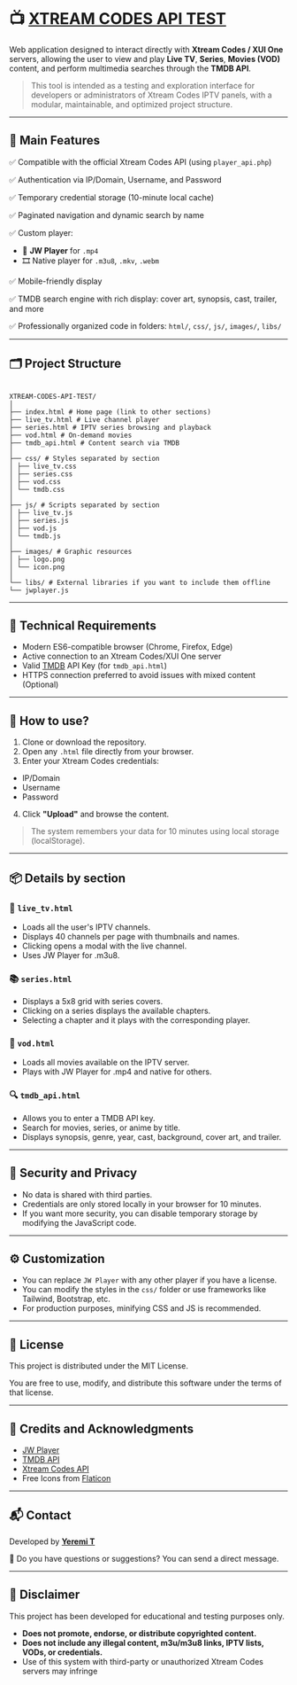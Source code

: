 # 📺 [XTREAM CODES API TEST](https://github.com/Jeremias0618)

Web application designed to interact directly with **Xtream Codes / XUI One** servers, allowing the user to view and play **Live TV**, **Series**, **Movies (VOD)** content, and perform multimedia searches through the **TMDB API**.

> This tool is intended as a testing and exploration interface for developers or administrators of Xtream Codes IPTV panels, with a modular, maintainable, and optimized project structure.

---

## 🔧 Main Features

✅ Compatible with the official Xtream Codes API (using `player_api.php`)

✅ Authentication via IP/Domain, Username, and Password

✅ Temporary credential storage (10-minute local cache)

✅ Paginated navigation and dynamic search by name

✅ Custom player:
- 🎦 **JW Player** for `.mp4`
- 🎞️ Native player for `.m3u8`, `.mkv`, `.webm`

✅ Mobile-friendly display

✅ TMDB search engine with rich display: cover art, synopsis, cast, trailer, and more

✅ Professionally organized code in folders: `html/`, `css/`, `js/`, `images/`, `libs/`

---

## 🗂️ Project Structure

```

XTREAM-CODES-API-TEST/
│
├── index.html # Home page (link to other sections)
├── live_tv.html # Live channel player
├── series.html # IPTV series browsing and playback
├── vod.html # On-demand movies
├── tmdb_api.html # Content search via TMDB
│
├── css/ # Styles separated by section
│ ├── live_tv.css
│ ├── series.css
│ ├── vod.css
│ └── tmdb.css
│
├── js/ # Scripts separated by section
│ ├── live_tv.js
│ ├── series.js
│ ├── vod.js
│ └── tmdb.js
│
├── images/ # Graphic resources
│ ├── logo.png
│ └── icon.png
│
└── libs/ # External libraries if you want to include them offline
└── jwplayer.js

```

---

## 🧪 Technical Requirements

- Modern ES6-compatible browser (Chrome, Firefox, Edge)
- Active connection to an Xtream Codes/XUI One server
- Valid [TMDB](https://www.themoviedb.org/) API Key (for `tmdb_api.html`)
- HTTPS connection preferred to avoid issues with mixed content (Optional)

---

## 🚀 How to use?

1. Clone or download the repository.
2. Open any `.html` file directly from your browser.
3. Enter your Xtream Codes credentials:
- IP/Domain
- Username
- Password
4. Click **"Upload"** and browse the content.

> The system remembers your data for 10 minutes using local storage (localStorage).

---

## 📦 Details by section

### 🔴 `live_tv.html`
- Loads all the user's IPTV channels.
- Displays 40 channels per page with thumbnails and names.
- Clicking opens a modal with the live channel.
- Uses JW Player for .m3u8.

### 📚 `series.html`
- Displays a 5x8 grid with series covers.
- Clicking on a series displays the available chapters.
- Selecting a chapter and it plays with the corresponding player.

### 🎥 `vod.html`
- Loads all movies available on the IPTV server.
- Plays with JW Player for .mp4 and native for others.

### 🔍 `tmdb_api.html`
- Allows you to enter a TMDB API key.
- Search for movies, series, or anime by title.
- Displays synopsis, genre, year, cast, background, cover art, and trailer.

---

## 🔐 Security and Privacy

- No data is shared with third parties.
- Credentials are only stored locally in your browser for 10 minutes.
- If you want more security, you can disable temporary storage by modifying the JavaScript code.

---

## ⚙️ Customization

- You can replace `JW Player` with any other player if you have a license.
- You can modify the styles in the `css/` folder or use frameworks like Tailwind, Bootstrap, etc.
- For production purposes, minifying CSS and JS is recommended.

---

## 📄 License

This project is distributed under the MIT License.

You are free to use, modify, and distribute this software under the terms of that license.

---

## 🤝 Credits and Acknowledgments

- [JW Player](https://www.jwplayer.com/)
- [TMDB API](https://developers.themoviedb.org/)
- [Xtream Codes API](https://github.com)
- Free Icons from [Flaticon](https://www.flaticon.com/)

---

## 📬 Contact

Developed by **[Yeremi T](https://github.com/Jeremias0618)**

📧 Do you have questions or suggestions? You can send a direct message.

---

## 📢 Disclaimer

This project has been developed for educational and testing purposes only.

- **Does not promote, endorse, or distribute copyrighted content.**
- **Does not include any illegal content, m3u/m3u8 links, IPTV lists, VODs, or credentials.**
- Use of this system with third-party or unauthorized Xtream Codes servers may infringe